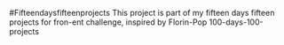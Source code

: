 #Fifteendaysfifteenprojects
This project is part of my fifteen days fifteen projects for fron-ent challenge, inspired by Florin-Pop 100-days-100-projects
